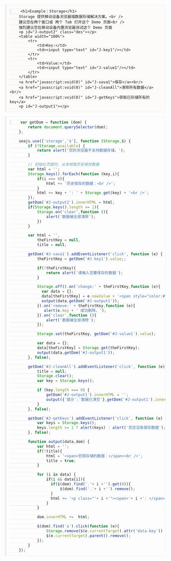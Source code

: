 <style type="text/css">
        .box {
            width: auto;
            margin: 0;
            padding: 0;
        }

        caption {
            text-align: left;
        }

        td {
            text-align: left;
        }

        table {
            margin: 10px 0;
        }

        table td:first-child {
            width: 100px;
        }
        .des{
            background:#F0F1F8;
            border:1px solid #D4D8EB;
            padding:10px;
            line-height:22px;
        }
        pre,code{
            padding:10px;
            background:#FCFBFA;
            border:1px solid #EFEEED;
            border-left-width:5px;
        }
</style>
        <h1>Example：Storage</h1>
        Storage 提供移动设备浏览器端数据存储解决方案。<br />
        建议您在两个窗口或 两个 Tab 打开这个 Demo 页面<br />
        强烈建议您在移动设备内置浏览器测试这个 Demo 页面
        <p id="J-output2" class="des"></p>
        <table width="100%">
            <tr>
                <td>Key:</td>
                <td><input type="text" id="J-key1"/></td>
            </tr>
            <tr>
                <td>Value:</td>
                <td><input type="text" id="J-value1"/></td>
            </tr>
        </table>
        <a href="javascript:void(0)" id="J-sava1">保存</a><br/>
        <a href="javascript:void(0)" id="J-cleanAll">清除所有数据</a><br/>
        <a href="javascript:void(0)" id="J-getKeys">获取已存储所有的 key</a>
        <p id="J-output1"></p>


```javascript
    var getDom = function (dom) {
        return document.querySelector(dom);
    };

    seajs.use(['storage','$'], function (Storage,$) {
        if (!Storage.available) {
            return alert('您的浏览器不支持数据存储。');
        }

        // 初始化页面时，从本地取历史保存数据
        var html = '';
        Storage.keys().forEach(function (key,i){
            if(i === 0){
                html += '历史保存的数据：<br />';
            }
            html += key + ': ' + Storage.get(key) + '<br />';
        });
        getDom('#J-output2').innerHTML = html;
        if(Storage.keys().length >= 1){
            Storage.on('clear',function (){
                alert('数据被全部清除');
            })
        }

        var html = '',
            theFirstKey = null,
            title = null;

        getDom('#J-sava1').addEventListener('click', function (e) {
            theFirstKey = getDom('#J-key1').value;;

            if(!theFirstKey){
                return alert('请输入您要保存的数据');
            }

            Storage.off().on('change:' + theFirstKey,function (e){
              var data = {};
              data[theFirstKey] = e.newValue + '<span style="color:#f50;"> 数据已更新</span>';
              output(data,getDom('#J-output1'));
            }).on('remove:' + theFirstKey,function (e){
               alert(e.key + ' 成功删除。');
            }).on('clear',function (){
                alert('数据被全部清除');
            });

            Storage.set(theFirstKey, getDom('#J-value1').value);

            var data = {};
            data[theFirstKey] = Storage.get(theFirstKey);
            output(data,getDom('#J-output1'));
        }, false);

        getDom('#J-cleanAll').addEventListener('click', function (e) {
            title = null;
            Storage.clear();
            var key = Storage.keys();

            if (key.length === 0) {
                getDom('#J-output1').innerHTML = '';
                output({'提示':'数据已清空'},getDom('#J-output1').innerHTML = '');
            }
        }, false);

        getDom('#J-getKeys').addEventListener('click', function (e) {
            var keys = Storage.keys();
            keys.length >= 1 ? alert(keys) : alert('您还没有保存数据');
        }, false);

        function output(data,dom) {
            var html = '';
            if(!title){
                html = '<span>您刚存储的数据：</span><br />';
                title = true;
            }

            for (i in data) {
                if(i && data[i]){
                  if($(dom).find('.'+ i +'').get(0)){
                      $(dom).find('.'+ i +'').remove();
                  }
                  html += '<p class="'+ i +'"><span>'+ i +': </span>'+ data[i] +'  <a data-key="'+ i +'" href="javascript:void(0)">Remove</a><span style="font-size:12px;color:gray;padding-left:20px;">您可以在另一个窗口修改 '+i+' 的值</span></p>';
                }
            }

            dom.innerHTML +=  html;

            $(dom).find('a').click(function (e){
                Storage.remove($(e.currentTarget).attr('data-key'))
                $(e.currentTarget).parent().remove();
            });
        }
    });
```